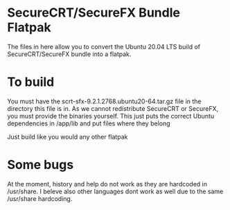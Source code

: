 SecureCRT/SecureFX Bundle Flatpak
=================================
The files in here allow you to convert the Ubuntu 20.04 LTS build of SecureCRT/SecureFX bundle into a flatpak.

To build
========
You must have the scrt-sfx-9.2.1.2768.ubuntu20-64.tar.gz file in the directory this file is in. As we cannot
redistribute SecureCRT or SecureFX, you must provide the binaries yourself. This just puts the correct Ubuntu
dependencies in /app/lib and put files where they belong

Just build like you would any other flatpak

Some bugs
=========
At the moment, history and help do not work as they are hardcoded in /usr/share. I beleve also other languages
dont work as well due to the same /usr/share hardcoding.
